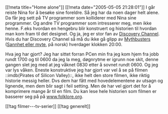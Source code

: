 [[!meta  title="Home alone"]]
[[!meta  date="2005-05-05 21:28:01"]]
I går reiste Nina for å besøke sine foreldre. Så jeg har da noen dager helt alene. Da får jeg sett på TV programmer som kolliderer med Nina sine programmer. Og andre TV programmer som intresserer meg, men ikke henne. F.eks hvordan en hengebru blir konstruert og historien til hvordan man kom fram til det designet. Og ja, jeg er stor fan av <a href="http://www.discoverychannel.no/">Discovery Channel</a>. Hvis du har Discovery Channel så må du ikke gå glipp av <a href="http://dsc.discovery.com/fansites/mythbusters/mythbusters.html">Mythbusters</a> (<a href="http://www.discoverychannel.no/sannhet_eller_myte/">Sannhet eller myte</a>, på norsk) hverdager klokken 20:00.

Hva jeg har gjort? Jeg har sittet forran PCen min fra jeg kom hjem fra jobb rundt 1700 og til 0600 da jeg la meg, døgnrytme er igrunn noe skit, denne gangen slet jeg med at jeg våknet 0830 etter å sovnet rundt 0600. Og jeg var lys våken. Eneste konstruktive jeg har gjort var vel å se på filmen ::imdb(Pirates of Silicon Valley)::, ikke helt den store filmen, ikke riktig historie messig heller. Dvs dem har fått med hovedelementene av utsagn og lignende, men dem blir sagt i feil setting. Men de har vel gjort det for å komprimere mange år til en film. Du kan lese hele historien som filmen er basserer seg på på <a href="http://www.folklore.org">www.folklore.org</a>.

[[!tag  filmer---tv-serier]]
[[!tag  generelt]]